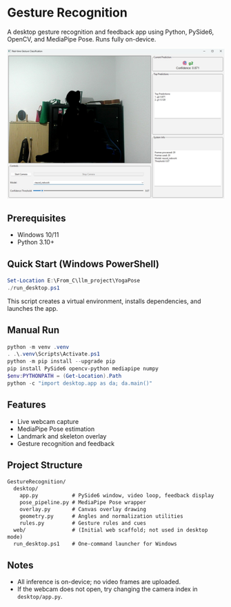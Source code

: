 # Gesture Recognition

A desktop gesture recognition and feedback app using Python, PySide6, OpenCV, and MediaPipe Pose. Runs fully on-device.

![Interface Screenshot](interface_classification.jpg)

## Prerequisites
- Windows 10/11
- Python 3.10+

## Quick Start (Windows PowerShell)
```powershell
Set-Location E:\From_C\llm_project\YogaPose
./run_desktop.ps1
```
This script creates a virtual environment, installs dependencies, and launches the app.

## Manual Run
```powershell
python -m venv .venv
. .\.venv\Scripts\Activate.ps1
python -m pip install --upgrade pip
pip install PySide6 opencv-python mediapipe numpy
$env:PYTHONPATH = (Get-Location).Path
python -c "import desktop.app as da; da.main()"
```

## Features
- Live webcam capture
- MediaPipe Pose estimation
- Landmark and skeleton overlay
- Gesture recognition and feedback

## Project Structure
```
GestureRecognition/
  desktop/
    app.py           # PySide6 window, video loop, feedback display
    pose_pipeline.py # MediaPipe Pose wrapper
    overlay.py       # Canvas overlay drawing
    geometry.py      # Angles and normalization utilities
    rules.py         # Gesture rules and cues
  web/               # (Initial web scaffold; not used in desktop mode)
  run_desktop.ps1    # One-command launcher for Windows
```

## Notes
- All inference is on-device; no video frames are uploaded.
- If the webcam does not open, try changing the camera index in `desktop/app.py`.
